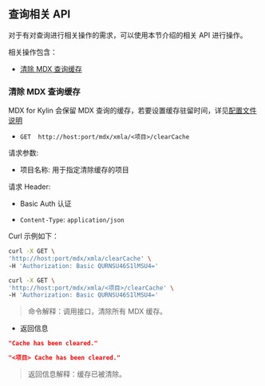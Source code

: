 ## 查询相关 API

对于有对查询进行相关操作的需求，可以使用本节介绍的相关 API 进行操作。

相关操作包含：

- [清除 MDX 查询缓存](#清除-mdx-查询缓存)

### 清除 MDX 查询缓存

MDX for Kylin 会保留 MDX 查询的缓存，若要设置缓存驻留时间，详见[配置文件说明](../configuration/properties.cn.md)

- `GET  http://host:port/mdx/xmla/<项目>/clearCache`

请求参数:

- 项目名称: 用于指定清除缓存的项目

请求 Header:

- Basic Auth 认证

- `Content-Type`: `application/json`

Curl 示例如下：

```sh
curl -X GET \
'http://host:port/mdx/xmla/clearCache' \
-H 'Authorization: Basic QURNSU46S1lMSU4=' 
```

```sh
curl -X GET \
'http://host:port/mdx/xmla/<项目>/clearCache' \
-H 'Authorization: Basic QURNSU46S1lMSU4=' 
```

> 命令解释：调用接口，清除所有 MDX 缓存。

- 返回信息

```json
"Cache has been cleared."
```

```json
"<项目> Cache has been cleared."
```
> 返回信息解释：缓存已被清除。
